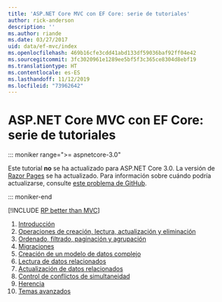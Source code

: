 ```yaml
---
title: 'ASP.NET Core MVC con EF Core: serie de tutoriales'
author: rick-anderson
description: ''
ms.author: riande
ms.date: 03/27/2017
uid: data/ef-mvc/index
ms.openlocfilehash: 469b16cfe3cdd41abd133df59036baf92ff04e42
ms.sourcegitcommit: 3fc3020961e1289ee5bf5f3c365ce8304d8ebf19
ms.translationtype: HT
ms.contentlocale: es-ES
ms.lasthandoff: 11/12/2019
ms.locfileid: "73962642"
---
```

# <a name="aspnet-core-mvc-with-ef-core---tutorial-series"></a>ASP.NET Core MVC con EF Core: serie de tutoriales

::: moniker range=">= aspnetcore-3.0"

Este tutorial **no** se ha actualizado para ASP.NET Core 3.0. La versión de [Razor Pages](xref:data/ef-rp/intro) se ha actualizado. Para información sobre cuándo podría actualizarse, consulte [este problema de GitHub](https://github.com/aspnet/AspNetCore.Docs/issues/13920).

::: moniker-end

[!INCLUDE [RP better than MVC](../../includes/RP-EF/rp-over-mvc.md)]

1. [Introducción](xref:data/ef-mvc/intro)
1. [Operaciones de creación, lectura, actualización y eliminación](xref:data/ef-mvc/crud)
1. [Ordenado, filtrado, paginación y agrupación](xref:data/ef-mvc/sort-filter-page)
1. [Migraciones](xref:data/ef-mvc/migrations)
1. [Creación de un modelo de datos complejo](xref:data/ef-mvc/complex-data-model)
1. [Lectura de datos relacionados](xref:data/ef-mvc/read-related-data)
1. [Actualización de datos relacionados](xref:data/ef-mvc/update-related-data)
1. [Control de conflictos de simultaneidad](xref:data/ef-mvc/concurrency)
1. [Herencia](xref:data/ef-mvc/inheritance)
1. [Temas avanzados](xref:data/ef-mvc/advanced)
